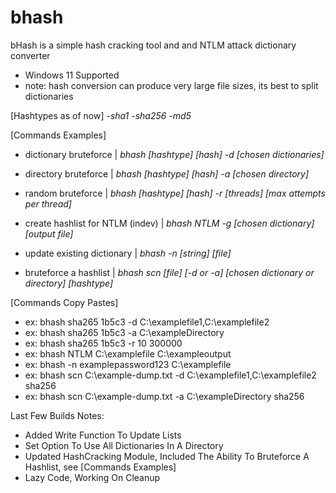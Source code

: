 # bhash
bHash is a simple hash cracking tool and and NTLM attack dictionary converter

- Windows 11 Supported
- note: hash conversion can produce very large file sizes, its best to split dictionaries



[Hashtypes as of now]
-*sha1*
-*sha256*
-*md5*



[Commands Examples]
- dictionary bruteforce | *bhash [hashtype] [hash] -d [chosen dictionaries]*

- directory bruteforce | *bhash [hashtype] [hash] -a [chosen directory]*

- random bruteforce | *bhash [hashtype] [hash] -r [threads] [max attempts per thread]*

- create hashlist for NTLM (indev) | *bhash NTLM -g [chosen dictionary] [output file]*
 
- update existing dictionary | *bhash -n [string] [file]*

- bruteforce a hashlist | *bhash scn [file] [-d or -a] [chosen dictionary or directory] [hashtype]*

[Commands Copy Pastes]
- ex: bhash sha265 1b5c3 -d C:\examplefile1,C:\examplefile2
- ex: bhash sha265 1b5c3 -a C:\exampleDirectory
- ex: bhash sha265 1b5c3 -r 10 300000
- ex: bhash NTLM C:\examplefile C:\exampleoutput
- ex: bhash -n examplepassword123 C:\examplefile
- ex: bhash scn C:\example-dump.txt -d C:\examplefile1,C:\examplefile2 sha256
- ex: bhash scn C:\example-dump.txt -a C:\exampleDirectory sha256



Last Few Builds Notes:
- Added Write Function To Update Lists
- Set Option To Use All Dictionaries In A Directory
- Updated HashCracking Module, Included The Ability To Bruteforce A Hashlist, see [Commands Examples]
- Lazy Code, Working On Cleanup
